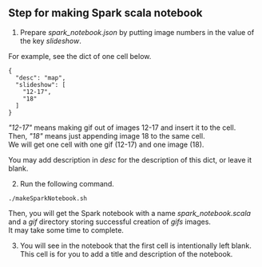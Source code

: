 ## Step for making Spark scala notebook

1. Prepare *spark_notebook.json* by putting image numbers in the value of the key *slideshow*.

For example, see the dict of one cell below.

```
{
  "desc": "map",
  "slideshow": [
    "12-17",
    "18"
  ]
}
```

*"12-17"* means making gif out of images 12-17 and insert it to the cell.<br>
Then, *"18"* means just appending image 18 to the same cell. <br>
We will get one cell with one gif (12-17) and one image (18).

You may add description in *desc* for the description of this dict, or leave it blank.

2. Run the following command.<br>

`./makeSparkNotebook.sh`

Then, you will get the Spark notebook with a name *spark_notebook.scala* and a *gif* directory storing successful creation of *gifs* images.<br>
It may take some time to complete.

3. You will see in the notebook that the first cell is intentionally left blank. This cell is for you to add a title and description of the notebook.
